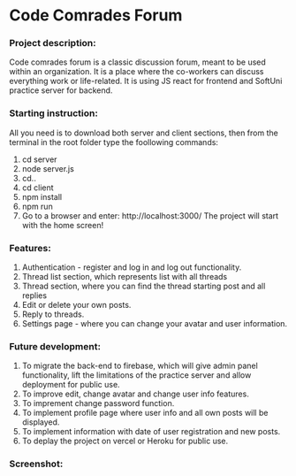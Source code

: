 # Code Comrades Forum

### Project description: 
Code comrades forum is a classic discussion forum, meant to be used within an organization. It is a place where the co-workers can discuss everything work or life-related. It is using JS react for frontend and SoftUni practice server for backend. 

### Starting instruction:
All you need is to download both server and client sections, then from the terminal in the root folder type the foollowing commands: 
1. cd server
2. node server.js
3. cd.. 
4. cd client
5. npm install
6. npm run 
7. Go to a browser and enter: http://localhost:3000/
The project will start with the home screen!

### Features:
1. Authentication - register and log in and log out functionality. 
2. Thread list section, which represents list with all threads
3. Thread section, where you can find the thread starting post and all replies
4. Edit or delete your own posts. 
5. Reply to threads. 
6. Settings page - where you can change your avatar and user information. 

### Future development:
1. To migrate the back-end to firebase, which will give admin panel functionality, lift the limitations of the practice server and allow deployment for public use. 
2. To improve edit, change avatar and change user info features. 
3. To imprement change password function. 
4. To implement profile page where user info and all own posts will be displayed. 
5. To implement information with date of user registration and new posts. 
6. To deplay the project on vercel or Heroku for public use.

### Screenshot: 


